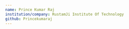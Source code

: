 ```yaml
---
name: Prince Kumar Raj
institution/company: RustamJi Institute Of Technology
github: Princekumaraj
---
```

